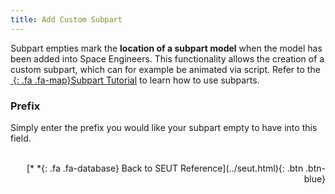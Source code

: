 ```yaml
---
title: Add Custom Subpart
---
```

Subpart empties mark the **location of a subpart model** when the model has been added into Space Engineers. This functionality allows the creation of a custom subpart, which can for example be animated via script. Refer to the [*&nbsp;*{: .fa .fa-map}Subpart Tutorial]() to learn how to use subparts.

### Prefix
Simply enter the prefix you would like your subpart empty to have into this field.
<br><br/>
<p style="text-align:right">[*&nbsp;*{: .fa .fa-database} Back to SEUT Reference](../seut.html){: .btn .btn-blue}</p>
